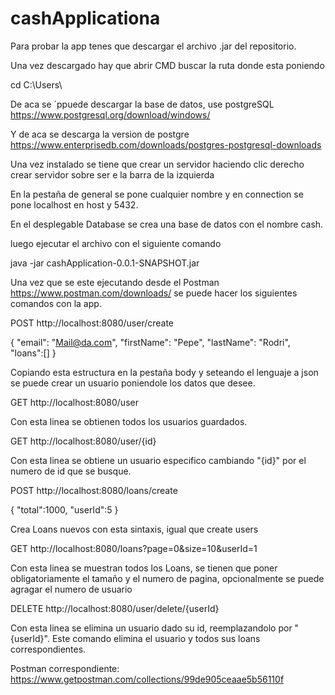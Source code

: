 # cashApplicationa

Para probar la app tenes que descargar el archivo .jar del repositorio.

Una vez descargado hay que abrir CMD buscar la ruta donde esta poniendo 

cd C:\Users\ 

De aca se ´ppuede descargar la base de datos, use postgreSQL https://www.postgresql.org/download/windows/

Y de aca se descarga la version de postgre https://www.enterprisedb.com/downloads/postgres-postgresql-downloads

Una vez instalado se tiene que crear un servidor haciendo clic derecho crear servidor sobre ser e la barra de la izquierda

En la pestaña de general se pone cualquier nombre y en connection se pone localhost en host y 5432.

En el desplegable Database se crea una base de datos con el nombre cash.

luego ejecutar el archivo con el siguiente comando

java -jar cashApplication-0.0.1-SNAPSHOT.jar

Una vez que se este ejecutando desde el Postman https://www.postman.com/downloads/ se puede hacer los siguientes comandos con la app.

POST http://localhost:8080/user/create

{
        "email": "Mail@da.com",
        "firstName": "Pepe",
        "lastName": "Rodri",
        "loans":[]
}

Copiando esta estructura en la pestaña body y seteando el lenguaje a json se puede crear un usuario poniendole los datos que desee.

GET http://localhost:8080/user

Con esta linea se obtienen todos los usuarios guardados.

GET http://localhost:8080/user/{id}

Con esta linea se obtiene un usuario especifico cambiando "{id}" por el numero de id que se busque.

POST http://localhost:8080/loans/create

{
    "total":1000,
    "userId":5
}

Crea Loans nuevos con esta sintaxis, igual que create users

GET http://localhost:8080/loans?page=0&size=10&userId=1

Con esta linea se muestran todos los Loans, se tienen que poner obligatoriamente el tamaño y el numero de pagina, opcionalmente se puede agragar el numero de usuario

DELETE http://localhost:8080/user/delete/{userId}

Con esta linea se elimina un usuario dado su id, reemplazandolo por "{userId}". Este comando elimina el usuario y todos sus loans correspondientes.

Postman correspondiente: https://www.getpostman.com/collections/99de905ceaae5b56110f
